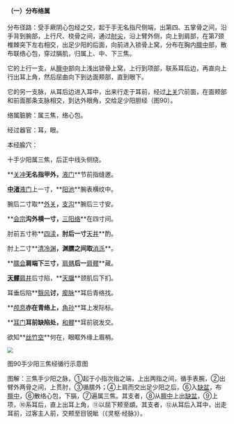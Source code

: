 #### （一）分布络属

分布径路：受手厥阴心包经之交，起于手无名指尺侧端，出第四、五掌骨之间，沿手背到腕部，上行尺、桡骨之间，通过[肘尖](https://www.gmzyjc.com/read/zjs/zjs3.4-0.1.4.5.0.md)，沿上臂外侧，向上到肩部，在第7颈椎棘突下左右相交，出足少阳的后面，向前进入锁骨上窝，分布在胸内[膻中](https://www.gmzyjc.com/read/zjs/zjs3.2.1-0.1.1.3.16.md)部，散布联络心包，穿过膈肌，归属上、中、下三焦。

它的上行一支，从[膻中](https://www.gmzyjc.com/read/zjs/zjs3.2.1-0.1.1.3.16.md)部向上浅出锁骨上窝，上行到项部，联系耳后边，再直向上行出耳上角，然后屈曲向下到达面颊部，直到眼下。

它的另一支脉，从耳后边进入耳中，出来行走于耳前，经过[上关](https://www.gmzyjc.com/read/zjs/zjs3.1.9-12-0.0.3.3.3.md)穴前面，在面颊部和前面那条支脉相交，到达外眼角，交给足少阳胆经（图90）。

络属脏腑：属三焦，络心包。

经过器官：耳，眼。

本经腧穴：

十手少阳属三焦，后正中线头侧绕。

**[关冲](https://www.gmzyjc.com/read/zjs/zjs3.1.9-12-0.0.2.3.1.md)**无名指甲外，**[液门](https://www.gmzyjc.com/read/zjs/zjs3.1.9-12-0.0.2.3.2.md)**节前指缝邀。

**[中渚](https://www.gmzyjc.com/read/zjs/zjs3.1.9-12-0.0.2.3.3.md)**[液门](https://www.gmzyjc.com/read/zjs/zjs3.1.9-12-0.0.2.3.2.md)上一寸，**[阳池](https://www.gmzyjc.com/read/zjs/zjs3.1.9-12-0.0.2.3.4.md)**腕表横纹中。

腕后二寸取**[外关](https://www.gmzyjc.com/read/zjs/zjs3.1.9-12-0.0.2.3.5.md)**，**[支沟](https://www.gmzyjc.com/read/zjs/zjs3.1.9-12-0.0.2.3.6.md)**腕后三寸安。

**[会宗](https://www.gmzyjc.com/read/zjs/zjs3.1.9-12-0.0.2.3.7.md)**沟外横一寸，**[三阳络](https://www.gmzyjc.com/read/zjs/zjs3.1.9-12-0.0.2.3.8.md)**在四寸间。

肘前五寸称**[四渎](https://www.gmzyjc.com/read/zjs/zjs3.1.9-12-0.0.2.3.9.md)**，肘后一寸**[天井](https://www.gmzyjc.com/read/zjs/zjs3.1.9-12-0.0.2.3.10.md)**酌。

肘上二寸**[清冷渊](https://www.gmzyjc.com/read/zjs/zjs3.1.9-12-0.0.2.3.11.md)**，渊臑之间取**[消泺](https://www.gmzyjc.com/read/zjs/zjs3.1.9-12-0.0.2.3.12.md)**。

**[臑会](https://www.gmzyjc.com/read/zjs/zjs3.1.9-12-0.0.2.3.13.md)**肩端下三寸，**[肩髃](https://www.gmzyjc.com/read/zjs/zjs3.1.1-3-0.1.2.3.15.md)**后一**[肩髎](https://www.gmzyjc.com/read/zjs/zjs3.1.9-12-0.0.2.3.14.md)**藏。

**[天髎](https://www.gmzyjc.com/read/zjs/zjs3.1.9-12-0.0.2.3.15.md)**[肩井](https://www.gmzyjc.com/read/zjs/zjs3.1.9-12-0.0.3.3.21.md)后寸陷，**[天牖](https://www.gmzyjc.com/read/zjs/zjs3.1.9-12-0.0.2.3.16.md)**颈肌后下扪。

耳垂后陷**[翳风](https://www.gmzyjc.com/read/zjs/zjs3.1.9-12-0.0.2.3.17.md)**讨，**[瘈脉](https://www.gmzyjc.com/read/zjs/zjs3.1.9-12-0.0.2.3.18.md)**耳后青络找。

**[颅息](https://www.gmzyjc.com/read/zjs/zjs3.1.9-12-0.0.2.3.19.md)**亦在青络上，**[角孙](https://www.gmzyjc.com/read/zjs/zjs3.1.9-12-0.0.2.3.20.md)**耳上发际标。

**[耳门](https://www.gmzyjc.com/read/zjs/zjs3.1.9-12-0.0.2.3.21.md)**耳前缺陷处，**[和髎](https://www.gmzyjc.com/read/zjs/zjs3.1.9-12-0.0.2.3.22.md)**耳前锐发交。

欲知**[丝竹空](https://www.gmzyjc.com/read/zjs/zjs3.1.9-12-0.0.2.3.23.md)**何在，眼眶外缘上眉梢。

<img src="img/图90.jpg" style="zoom:80%;" />

图90手少阳三焦经循行示意图

图解：三焦手少阳之脉，①起于小指次指之端，上出两指之间，循手表腕，②出臂外两骨之间，上贯肘，③循臑外；④上肩而交出足少阳之后，⑥入[缺盆](https://www.gmzyjc.com/read/zjs/zjs3.1.1-3-0.1.3.3.12.md)，布[膻中](https://www.gmzyjc.com/read/zjs/zjs3.2.1-0.1.1.3.16.md)，⑥散络心包，下膈，⑦遍属三焦。其支者，⑧从[膻中](https://www.gmzyjc.com/read/zjs/zjs3.2.1-0.1.1.3.16.md)上出[缺盆](https://www.gmzyjc.com/read/zjs/zjs3.1.1-3-0.1.3.3.12.md)，⑨上项，⑩系耳后，直上出耳上角，⑪以屈下颊至䪼。其支者，⑫从耳后入耳中，出走耳前，过客主人前，交颊至目锐眦（《灵枢·经脉》）。

